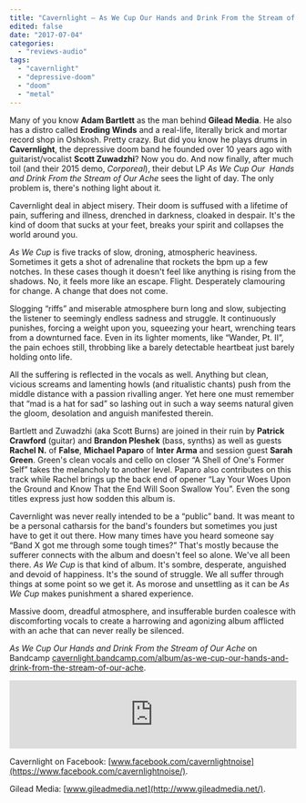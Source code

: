 ```yaml
---
title: "Cavernlight – As We Cup Our Hands and Drink From the Stream of Our Ache"
edited: false
date: "2017-07-04"
categories:
  - "reviews-audio"
tags:
  - "cavernlight"
  - "depressive-doom"
  - "doom"
  - "metal"
---
```


Many of you know **Adam Bartlett** as the man behind **Gilead Media**. He also has a distro called **Eroding Winds** and a real-life, literally brick and mortar record shop in Oshkosh. Pretty crazy. But did you know he plays drums in **Cavernlight**, the depressive doom band he founded over 10 years ago with guitarist/vocalist **Scott Zuwadzhi**? Now you do. And now finally, after much toil (and their 2015 demo, _Corporeal_), their debut LP _As We Cup Our  Hands and Drink From the Stream of Our Ache_ sees the light of day. The only problem is, there's nothing light about it.

Cavernlight deal in abject misery. Their doom is suffused with a lifetime of pain, suffering and illness, drenched in darkness, cloaked in despair. It's the kind of doom that sucks at your feet, breaks your spirit and collapses the world around you.

_As We Cup_ is five tracks of slow, droning, atmospheric heaviness. Sometimes it gets a shot of adrenaline that rockets the bpm up a few notches. In these cases though it doesn't feel like anything is rising from the shadows. No, it feels more like an escape. Flight. Desperately clamouring for change. A change that does not come.

Slogging “riffs” and miserable atmosphere burn long and slow, subjecting the listener to seemingly endless sadness and struggle. It continuously punishes, forcing a weight upon you, squeezing your heart, wrenching tears from a downturned face. Even in its lighter moments, like “Wander, Pt. II”, the pain echoes still, throbbing like a barely detectable heartbeat just barely holding onto life.

All the suffering is reflected in the vocals as well. Anything but clean, vicious screams and lamenting howls (and ritualistic chants) push from the middle distance with a passion rivalling anger. Yet here one must remember that “mad is a hat for sad” so lashing out in such a way seems natural given the gloom, desolation and anguish manifested therein.

Bartlett and Zuwadzhi (aka Scott Burns) are joined in their ruin by **Patrick Crawford** (guitar) and **Brandon Pleshek** (bass, synths) as well as guests **Rachel N.** of **False**, **Michael Paparo** of **Inter Arma** and session guest **Sarah Green**. Green's clean vocals and cello on closer “A Shell of One's Former Self” takes the melancholy to another level. Paparo also contributes on this track while Rachel brings up the back end of opener “Lay Your Woes Upon the Ground and Know That the End Will Soon Swallow You”. Even the song titles express just how sodden this album is.

Cavernlight was never really intended to be a “public” band. It was meant to be a personal catharsis for the band's founders but sometimes you just have to get it out there. How many times have you heard someone say “Band X got me through some tough times?” That's mostly because the sufferer connects with the album and doesn't feel so alone. We've all been there. _As We Cup_ is that kind of album. It's sombre, desperate, anguished and devoid of happiness. It's the sound of struggle. We all suffer through things at some point so we get it. As morose and unsettling as it can be _As We Cup_ makes punishment a shared experience.

Massive doom, dreadful atmosphere, and insufferable burden coalesce with discomforting vocals to create a harrowing and agonizing album afflicted with an ache that can never really be silenced.

_As We Cup Our Hands and Drink From the Stream of Our Ache_ on Bandcamp [cavernlight.bandcamp.com/album/as-we-cup-our-hands-and-drink-from-the-stream-of-our-ache](https://cavernlight.bandcamp.com/album/as-we-cup-our-hands-and-drink-from-the-stream-of-our-ache).

<iframe style="border: 0; width: 100%; height: 120px;" src="https://bandcamp.com/EmbeddedPlayer/album=4192312752/size=large/bgcol=ffffff/linkcol=0687f5/tracklist=false/artwork=small/transparent=true/" width="300" height="150" seamless=""><a href="http://cavernlight.bandcamp.com/album/as-we-cup-our-hands-and-drink-from-the-stream-of-our-ache">As We Cup Our Hands and Drink From the Stream of Our Ache by Cavernlight</a></iframe>

Cavernlight on Facebook: [www.facebook.com/cavernlightnoise](https://www.facebook.com/cavernlightnoise/).

Gilead Media: [www.gileadmedia.net](http://www.gileadmedia.net/).
